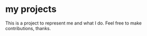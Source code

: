 # my projects
This is a project to represent me and what I do. Feel free to make contributions, thanks.
